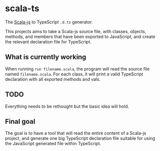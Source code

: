 # scala-ts

The [Scala-js](https://www.scala-js.org/) to 
TypeScript `.d.ts` generator.

This projects aims to take a Scala-js source file, 
with classes, objects, methods, and members that have
been exported to JavaScript, and create the relevant
declaration file for TypeScript.

## What is currently working

When running `run filename.scala`, the program will
read the source file named `filename.scala`. For each
class, it will print a valid TypeScript declaration
with all exported methods and vals. 

## TODO

Everything needs to be rethought but the basic idea
will hold.

## Final goal

The goal is to have a tool that will read the entire
content of a Scala-js project, and generate one big
TypeScript declaration file suitable for using the
JavaScript generated file within TypeScript.
